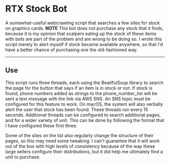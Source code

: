 # RTX Stock Bot  

A somewhat-useful webcrawling script that searches a few sites for stock on graphics cards.  **NOTE** This bot does not purchase any stock that it finds, because it is my opinion that scalpers eating up the stock of these items with bots are part of the problem and are wrong to be doing so.  I wrote this script merely to alert myself if stock became available anywhere, so that I'd have a better chance of purchasing one the old-fashioned way. 

--- 
## Use 
This script runs three threads, each using the BeatifulSoup library to search the page for the button that says if an item is in stock or not.  If stock is found, phone numbers added as strings to the phone_number_list will be sent a text message with the link via AWS SNS.  An SNS topic must be configured for this feature to work.  On macOS, the system will also verbally alert the user that stock has been found.  These threads run every 15 seconds.  Additional threads can be configured to search additional pages, and for a wider variety of unit.  This can be done by following the format that I have configured these first three.

Some of the sites on the list also regularly change the structure of their pages, so this may need some tweaking.  I can't guarantee that it will work out of the box with high levels of consistency because of the way these large sellers configure their distributions, but it did help me ultimately find a unit to purchase.